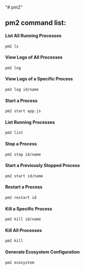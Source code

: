 "# pm2" 

## pm2 command list:


#### List All Running Processes
``` pm2 ls ```

#### View Logs of All Processes
``` pm2 log ```

#### View Logs of a Specific Process
``` pm2 log id/name ```

#### Start a Process
``` pm2 start app.js ```

#### List Running Processes
``` pm2 list ```

#### Stop a Process
``` pm2 stop id/name ```

#### Start a Previously Stopped Process
``` pm2 start id/name ```

#### Restart a Process
``` pm2 restart id ```

#### Kill a Specific Process
``` pm2 kill id/name ```

#### Kill All Processes
``` pm2 kill ```

#### Generate Ecosystem Configuration
``` pm2 ecosystem ```